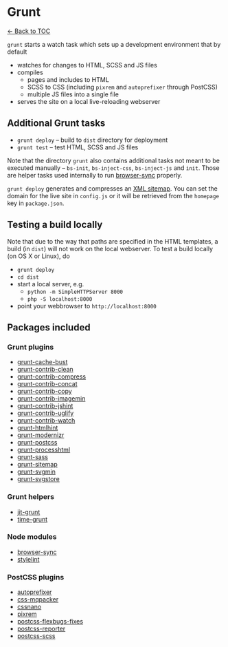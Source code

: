 # Grunt

[← Back to TOC](index.md)

`grunt` starts a watch task which sets up a development environment that by default

* watches for changes to HTML, SCSS and JS files
* compiles
    * pages and includes to HTML
    * SCSS to CSS (including `pixrem` and `autoprefixer` through PostCSS)
    * multiple JS files into a single file
* serves the site on a local live-reloading webserver

## Additional Grunt tasks

* `grunt deploy` – build to `dist` directory for deployment
* `grunt test` – test HTML, SCSS and JS files

Note that the directory `grunt` also contains additional tasks not meant to be executed manually – `bs-init`, `bs-inject-css`, `bs-inject-js` and `init`. Those are helper tasks used internally to run [browser-sync](http://www.browsersync.io) properly.

`grunt deploy` generates and compresses an [XML sitemap](https://support.google.com/webmasters/answer/156184). You can set the domain for the live site in `config.js` or it will be retrieved from the `homepage` key in `package.json`.

## Testing a build locally

Note that due to the way that paths are specified in the HTML templates, a build (in `dist`) will not work on the local webserver. To test a build locally (on OS X or Linux), do

* `grunt deploy`
* `cd dist`
* start a local server, e.g.
    * `python -m SimpleHTTPServer 8000`
    * `php -S localhost:8000`
* point your webbrowser to `http://localhost:8000`

## Packages included

### Grunt plugins

* [grunt-cache-bust](https://www.npmjs.com/package/grunt-cache-bust)
* [grunt-contrib-clean](https://npmjs.org/package/grunt-contrib-clean)
* [grunt-contrib-compress](https://www.npmjs.com/package/grunt-contrib-compress)
* [grunt-contrib-concat](https://npmjs.org/package/grunt-contrib-concat)
* [grunt-contrib-copy](https://npmjs.org/package/grunt-contrib-copy)
* [grunt-contrib-imagemin](https://npmjs.org/package/grunt-contrib-imagemin)
* [grunt-contrib-jshint](https://npmjs.org/package/grunt-contrib-jshint)
* [grunt-contrib-uglify](https://npmjs.org/package/grunt-contrib-uglify)
* [grunt-contrib-watch](https://npmjs.org/package/grunt-contrib-watch)
* [grunt-htmlhint](https://npmjs.org/package/grunt-htmlhint)
* [grunt-modernizr](https://npmjs.org/package/grunt-modernizr)
* [grunt-postcss](https://npmjs.org/package/grunt-postcss)
* [grunt-processhtml](https://www.npmjs.com/package/grunt-processhtml)
* [grunt-sass](https://npmjs.org/package/grunt-sass)
* [grunt-sitemap](https://www.npmjs.com/package/grunt-sitemap)
* [grunt-svgmin](https://www.npmjs.org/package/grunt-svgmin)
* [grunt-svgstore](https://www.npmjs.com/package/grunt-svgstore)

### Grunt helpers

* [jit-grunt](https://www.npmjs.com/package/jit-grunt)
* [time-grunt](https://www.npmjs.com/package/time-grunt)

### Node modules

* [browser-sync](https://www.npmjs.com/package/browser-sync)
* [stylelint](https://www.npmjs.com/package/stylelint)

### PostCSS plugins

* [autoprefixer](https://www.npmjs.com/package/autoprefixer)
* [css-mqpacker](https://www.npmjs.com/package/css-mqpacker)
* [cssnano](https://www.npmjs.com/package/cssnano)
* [pixrem](https://www.npmjs.com/package/pixrem)
* [postcss-flexbugs-fixes](https://www.npmjs.com/package/postcss-flexbugs-fixes)
* [postcss-reporter](https://www.npmjs.com/package/postcss-reporter)
* [postcss-scss](https://www.npmjs.com/package/postcss-scss)